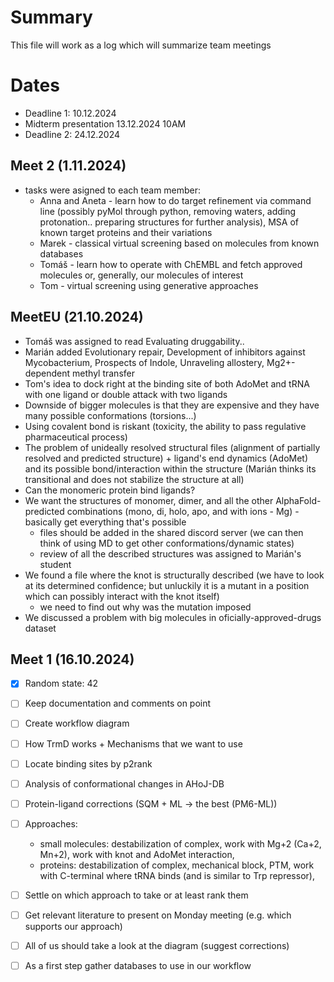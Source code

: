 # Summary
This file will work as a log which will summarize team meetings

# Dates
- Deadline 1: 10.12.2024
- Midterm presentation 13.12.2024 10AM
- Deadline 2: 24.12.2024

## Meet 2 (1.11.2024)
- tasks were asigned to each team member:
    - Anna and Aneta - learn how to do target refinement via command line (possibly pyMol through python, removing waters, adding protonation.. preparing structures for further analysis), MSA of known target proteins and their variations 
    - Marek - classical virtual screening based on molecules from known databases
    - Tomáš - learn how to operate with ChEMBL and fetch approved molecules or, generally, our molecules of interest
    - Tom - virtual screening using generative approaches

## MeetEU (21.10.2024)
- Tomáš was assigned to read Evaluating druggability..
- Marián added Evolutionary repair, Development of inhibitors against Mycobacterium, Prospects of Indole, Unraveling allostery, Mg2+-dependent methyl transfer
- Tom's idea to dock right at the binding site of both AdoMet and tRNA with one ligand or double attack with two ligands
- Downside of bigger molecules is that they are expensive and they have many possible conformations (torsions...)
- Using covalent bond is riskant (toxicity, the ability to pass regulative pharmaceutical process)
- The problem of unideally resolved structural files (alignment of partially resolved and predicted structure) + ligand's end dynamics (AdoMet) and its possible bond/interaction within the structure (Marián thinks its transitional and does not stabilize the structure at all)
- Can the monomeric protein bind ligands?
- We want the structures of monomer, dimer, and all the other AlphaFold-predicted combinations (mono, di, holo, apo, and with ions - Mg) - basically get everything that's possible
    - files should be added in the shared discord server (we can then think of using MD to get other conformations/dynamic states)
    - review of all the described structures was assigned to Marián's student
- We found a file where the knot is structurally described (we have to look at its determined confidence; but unluckily it is a mutant in a position which can possibly interact with the knot itself)
    - we need to find out why was the mutation imposed
- We discussed a problem with big molecules in oficially-approved-drugs dataset

## Meet 1 (16.10.2024)
- [x] Random state: 42
- [ ] Keep documentation and comments on point
- [ ] Create workflow diagram
- [ ] How TrmD works + Mechanisms that we want to use
- [ ] Locate binding sites by p2rank
- [ ] Analysis of conformational changes in AHoJ-DB
- [ ] Protein-ligand corrections (SQM + ML → the best (PM6-ML))
- [ ] Approaches:
    - small molecules: destabilization of complex, work with Mg+2 (Ca+2, Mn+2), work with knot and AdoMet interaction,
    - proteins: destabilization of complex, mechanical block, PTM, work with C-terminal where tRNA binds (and is similar to Trp repressor),

- [ ] Settle on which approach to take or at least rank them
- [ ] Get relevant literature to present on Monday meeting (e.g. which supports our approach)
- [ ] All of us should take a look at the diagram (suggest corrections)
- [ ] As a first step gather databases to use in our workflow
